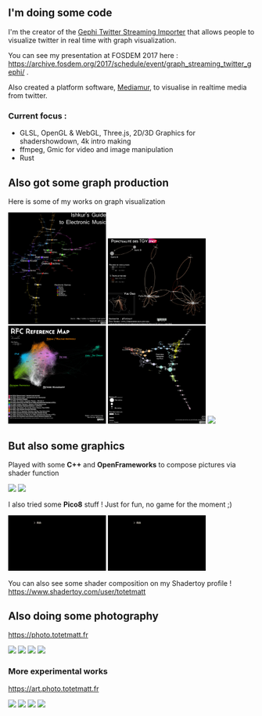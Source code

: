 ## I'm doing some code

I'm the creator of the <a href="https://gephi.org/plugins/#/plugin/twitter-streaming-importer">Gephi Twitter Streaming Importer</a> that allows people to visualize twitter in real time with graph visualization.

You can see my presentation at FOSDEM 2017 here : <a href="https://archive.fosdem.org/2017/schedule/event/graph_streaming_twitter_gephi/"> https://archive.fosdem.org/2017/schedule/event/graph_streaming_twitter_gephi/ </a>.

<!-- Video -->

Also created a platform software, <a href="https://github.com/totetmatt/mediamur">Mediamur</a>, to visualise in realtime media from twitter.

### Current focus :

- GLSL, OpenGL & WebGL, Three.js, 2D/3D Graphics for shadershowdown, 4k intro making
- ffmpeg, Gmic for video and image manipulation
- Rust
<!-- -->

## Also got some graph production

Here is some of my works on graph visualization

<div style="display:inline-block;width:100%">
<img src="https://github.com/totetmatt/totetmatt/blob/master/imgs/IshkurGuide.png?raw=true" width="200px">
<img src="https://github.com/totetmatt/totetmatt/blob/master/imgs/Retard_TGV_1.png?raw=true" width="200px">
<img src="https://github.com/totetmatt/totetmatt/blob/master/imgs/RFC.jpg?raw=true" width="200px">
<img src="https://github.com/totetmatt/totetmatt/blob/master/imgs/WorldBorder.jpg?raw=true" width="200px">
<img src="https://github.com/totetmatt/totetmatt/blob/master/imgs/world_flight_routes.png?raw=true" width="200px">
</div>

## But also some graphics

Played with some **C++** and **OpenFrameworks** to compose pictures via shader function

<div style="display:inline-block;width:100%">
<img src="https://github.com/totetmatt/totetmatt/blob/master/gifs/muc.gif?raw=true" width="200px">
<img src="https://github.com/totetmatt/totetmatt/blob/master/gifs/mei.gif?raw=true" width="200px">
</div>

I also tried some **Pico8** stuff ! Just for fun, no game for the moment ;)

<div style="display:inline-block;width:100%">
<img src="https://github.com/totetmatt/totetmatt/blob/master/gifs/pico8_1.gif?raw=true" width="200px">
<img src="https://github.com/totetmatt/totetmatt/blob/master/gifs/pico8_2.gif?raw=true" width="200px">
</div>

You can also see some shader composition on my Shadertoy profile !
https://www.shadertoy.com/user/totetmatt

## Also doing some photography

<a href="https://photo.totetmatt.fr/">https://photo.totetmatt.fr</a>

<div style="display:inline-block;width:100%">
<img src="https://photo.totetmatt.fr/media/68c4782f-3127-4043-968e-183d17ff55af.jpg" width="200px">
<img src="https://photo.totetmatt.fr/media/2bbe4d94-c1b2-410b-8275-f634a80eb687.jpg" width="200px">
<img src="https://photo.totetmatt.fr/media/77d66b5b-94a2-47c0-b640-7825e6e4595a.jpg" width="200px">
<img src="https://photo.totetmatt.fr/media/c4fb58aa-895a-4fbb-b834-f08a39e50289.jpg" width="200px">
</div>

### More experimental works

<a href="https://art.photo.totetmatt.fr/">https://art.photo.totetmatt.fr</a>

<div style="display:inline-block;width:100%">
<img src="https://art.photo.totetmatt.fr/media/9147ea90-5630-45a6-9e14-92e1fe9f2f6f.jpg" width="200px">
<img src="https://art.photo.totetmatt.fr/media/f5a27521-b240-4172-bdb2-38c303bed9b0.jpg" width="200px">
<img src="https://art.photo.totetmatt.fr/media/da09d0e8-090e-4247-9f81-a0e71b442051.jpg" width="200px">
<img src="https://art.photo.totetmatt.fr/media/43c16c22-90d9-4f50-99f8-cfe2a7d6556f.jpg" width="200px">
</div>
<!--
**totetmatt/totetmatt** is a ✨ _special_ ✨ repository because its `README.md` (this file) appears on your GitHub profile.

Here are some ideas to get you started:

- 🔭 I’m currently working on ...
- 🌱 I’m currently learning ...
- 👯 I’m looking to collaborate on ...
- 🤔 I’m looking for help with ...
- 💬 Ask me about ...
- 📫 How to reach me: ...
- 😄 Pronouns: ...
- ⚡ Fun fact: ...
  -->
